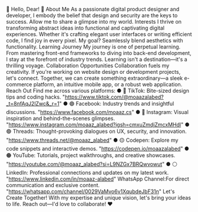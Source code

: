 
🌟 Hello, Dear! 🌟
About Me
As a passionate digital product designer and developer, I embody the belief that design and security are the keys to success. Allow me to share a glimpse into my world.
Interests
I thrive on transforming abstract ideas into functional and captivating digital experiences. Whether it's crafting elegant user interfaces or writing efficient code, I find joy in every pixel. My goal? Seamlessly blend aesthetics with functionality.
Learning Journey
My journey is one of perpetual learning. From mastering front-end frameworks to diving into back-end development, I stay at the forefront of industry trends. Learning isn't a destination—it's a thrilling voyage.
Collaboration Opportunities
Collaboration fuels my creativity. If you're working on website design or development projects, let's connect. Together, we can create something extraordinary—a sleek e-commerce platform, an intuitive mobile app, or a robust web application.
Reach Out
Find me across various platforms:
●	🔴 TikTok: Bite-sized design tips and coding hacks.
"https://www.tiktok.com/@moaazalabed?_t=8nfAqJ2lZwc&_r=1" 
●	🟣 Facebook: Industry trends and insightful discussions.
"https://www.facebook.com/moaaz.cs" 
●	🔵 Instagram: Visual inspiration and behind-the-scenes glimpses.
"https://www.instagram.com/moaaz_alabed?igsh=cmxuZmdjZmcxMHdl" 
●	🟢 Threads: Thought-provoking dialogues on UX, security, and innovation.
"https://www.threads.net/@moaaz_alabed" 
●	🟡 Codepen: Explore my code snippets and interactive demos.
"https://codepen.io/moaazalabed" 
●	🟠 YouTube: Tutorials, project walkthroughs, and creative showcases.
"https://youtube.com/@moaaz_alabed?si=L9NZGx7BRQwvowut" 
●	⚪️ LinkedIn: Professional connections and updates on my latest work.
"https://www.linkedin.com/in/moaaz-alabed"
WhatsApp Channel:For direct communication and exclusive content.
"https://whatsapp.com/channel/0029VaMvo6v1XqubdeJbF31n"
Let's Create Together!
With my expertise and unique vision, let's bring your ideas to life. Reach out—I'd love to collaborate! ♥️

